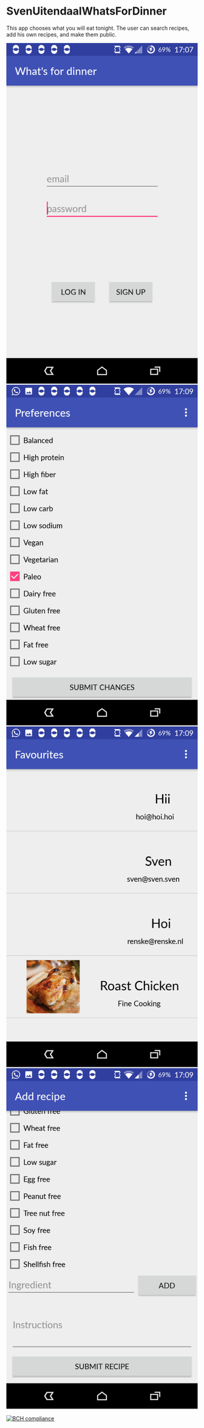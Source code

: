 # SvenUitendaalWhatsForDinner
This app chooses what you will eat tonight.
The user can search recipes, add his own recipes, and make them public.

![alt text](https://github.com/suitendaal/SvenUitendaalWhatsForDinner/blob/master/doc/Screenshot_20171215-170757.png)
![alt text](https://github.com/suitendaal/SvenUitendaalWhatsForDinner/blob/master/doc/Screenshot_20171215-170903.png)
![alt text](https://github.com/suitendaal/SvenUitendaalWhatsForDinner/blob/master/doc/Screenshot_20171215-170935.png)
![alt text](https://github.com/suitendaal/SvenUitendaalWhatsForDinner/blob/master/doc/Screenshot_20171215-170942.png)

[![BCH compliance](https://bettercodehub.com/edge/badge/suitendaal/SvenUitendaalWhatsForDinner?branch=master)](https://bettercodehub.com/)


